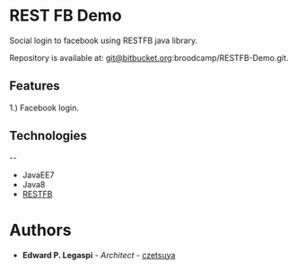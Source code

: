 # REST FB Demo
Social login to facebook using RESTFB java library.

Repository is available at:  git@bitbucket.org:broodcamp/RESTFB-Demo.git.

## Features
1.) Facebook login.

## Technologies
--
 * JavaEE7
 * Java8
 * [RESTFB]

# Authors

* **Edward P. Legaspi** - *Architect* - [czetsuya](https://bitbucket.com/czetsuya)

[RESTFB]: <https://restfb.com>
